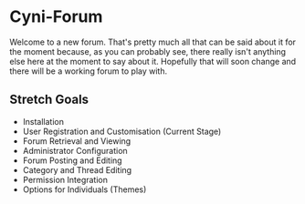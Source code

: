 Cyni-Forum
=========================

Welcome to a new forum. That's pretty much all that can be said about it for the moment because,
as you can probably see, there really isn't anything else here at the moment to say about it. Hopefully that will
soon change and there will be a working forum to play with.

Stretch Goals
--------------------------

 - Installation
 - User Registration and Customisation (Current Stage)
 - Forum Retrieval and Viewing
 - Administrator Configuration
 - Forum Posting and Editing
 - Category and Thread Editing
 - Permission Integration
 - Options for Individuals (Themes)